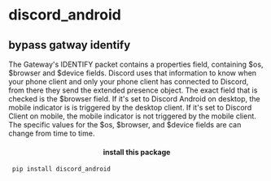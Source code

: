# discord_android

## bypass gatway identify


<p>The Gateway's IDENTIFY packet contains a properties field, containing $os, $browser and $device fields.
    Discord uses that information to know when your phone client and only your phone client has connected to Discord,
    from there they send the extended presence object.
    The exact field that is checked is the $browser field. If it's set to Discord Android on desktop,
    the mobile indicator is is triggered by the desktop client. If it's set to Discord Client on mobile,
    the mobile indicator is not triggered by the mobile client.
    The specific values for the $os, $browser, and $device fields are can change from time to time.<p>

<h4 style="text-align:center;">install this package </h4>

```
 pip install discord_android
```
